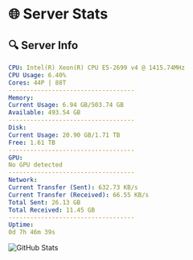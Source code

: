 # 🌐 Server Stats
## 🔍 Server Info
```yaml
CPU: Intel(R) Xeon(R) CPU E5-2699 v4 @ 1415.74MHz
CPU Usage: 6.40%
Cores: 44P | 88T
-----------------------------------
Memory:
Current Usage: 6.94 GB/503.74 GB
Available: 493.54 GB
-----------------------------------
Disk:
Current Usage: 20.90 GB/1.71 TB
Free: 1.61 TB
-----------------------------------
GPU:
No GPU detected
-----------------------------------
Network:
Current Transfer (Sent): 632.73 KB/s
Current Transfer (Received): 66.55 KB/s
Total Sent: 26.13 GB
Total Received: 11.45 GB
-----------------------------------
Uptime:
0d 7h 46m 39s
```
![GitHub Stats](https://img.shields.io/badge/Updated-2025-04-20_00:55:27-blue)